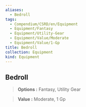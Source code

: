 ```yaml
---
aliases:
  - Bedroll
tags:
  - Compendium/CSRD/en/Equipment
  - Equipment/Fantasy
  - Equipment/Utility-Gear
  - Equipment/Value/Moderate
  - Equipment/Value/1-Gp
title: Bedroll
collection: Equipment
kind: Equipment
---
```

## Bedroll    
    
>    
> **Options :** Fantasy, Utility Gear    
> **Value :** Moderate, 1 Gp